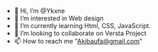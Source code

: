 - 👋 Hi, I’m @Ykxne
- 👀 I’m interested in Web design
- 🌱 I’m currently learning Html, CSS, JavaScript.
- 💞️ I’m looking to collaborate on Versta Project
- 📫 How to reach me "Akibaufa@gmail.com"

<!---
Ykxne/Ykxne is a ✨ special ✨ repository because its `README.md` (this file) appears on your GitHub profile.
You can click the Preview link to take a look at your changes.
--->

